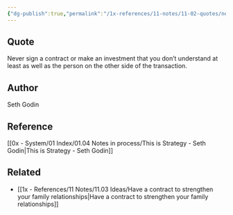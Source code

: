 ```yaml
---
{"dg-publish":true,"permalink":"/1x-references/11-notes/11-02-quotes/never-sign-a-contract-or-make-an-investment-that-you-don-t-understand-at-least-as-well-as-the-person-on-the-other-side-of-the-transaction-seth-godin/","title":"Never sign a contract or make an investment that you don’t understand at least as well as the person on the other side of the transaction - Seth Godin","created":"2025-04-09T14:27:51.505+03:00","updated":"2025-04-10T10:34:50.299+03:00"}
---
```



## Quote
Never sign a contract or make an investment that you don’t understand at least as well as the person on the other side of the transaction.

## Author
Seth Godin

## Reference
[[0x - System/01 Index/01.04 Notes in process/This is Strategy - Seth Godin\|This is Strategy - Seth Godin]]

## Related
- [[1x - References/11 Notes/11.03 Ideas/Have a contract to strengthen your family relationships\|Have a contract to strengthen your family relationships]]
